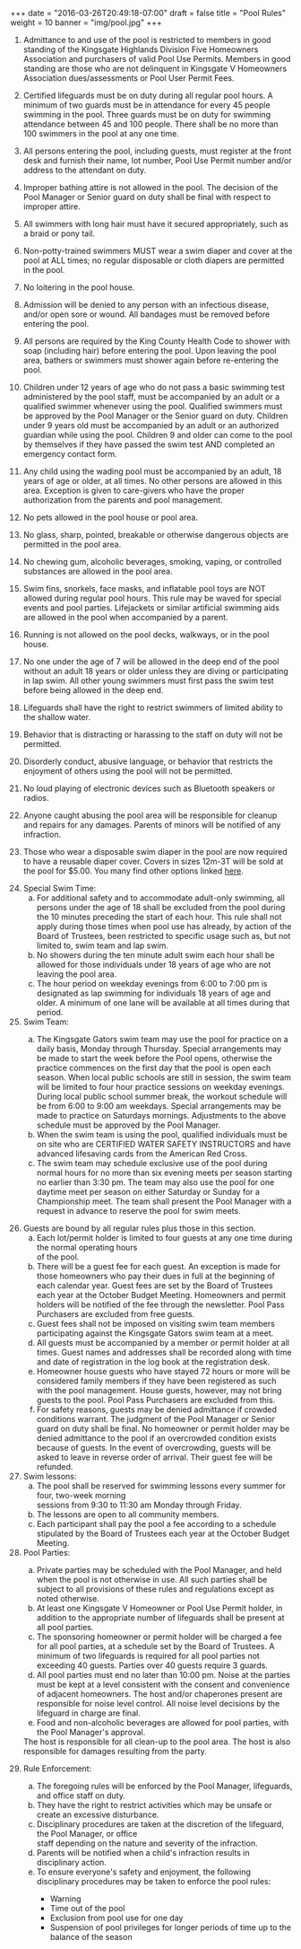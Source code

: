 +++
date = "2016-03-26T20:49:18-07:00"
draft = false
title = "Pool Rules"
weight = 10
banner = "img/pool.jpg"
+++

<ol>
<li><p>Admittance to and use of the pool is restricted to members in good standing of the Kingsgate Highlands Division Five Homeowners Association and purchasers of valid Pool Use Permits. Members in good standing are those who are not delinquent in Kingsgate V Homeowners Association dues/assessments or Pool User Permit Fees.</p></li>

<li><p>Certified lifeguards must be on duty during all regular pool hours. A minimum of two guards must be in attendance for every 45 people swimming in the pool. Three guards must be on duty for swimming attendance between 45 and 100 people. There shall be no more than 100 swimmers in the pool at any one time.</p></li>

<li><p>All persons entering the pool, including guests, must register at the front desk and furnish their name, lot number, Pool Use Permit number and/or address to the attendant on duty.</p></li>

<li><p>Improper bathing attire is not allowed in the pool. The decision of the Pool Manager or Senior guard on duty shall be final with respect to improper attire.</p></li>

<li><p>All swimmers with long hair must have it secured appropriately, such as a braid or pony tail.  </p></li>

<li><p>Non-potty-trained swimmers MUST wear a swim diaper and cover at the pool at ALL times; no regular disposable or cloth diapers are permitted in the pool.</p></li>

<li><p>No loitering in the pool house.</p></li>

<li><p>Admission will be denied to any person with an infectious disease, and/or open sore or wound. All bandages must be removed before entering the pool.</p></li>

<li><p>All persons are required by the King County Health Code to shower with soap (including hair) before entering the pool. Upon leaving the pool area, bathers or swimmers must shower again before re-entering the pool.</p></li>

<li><p>Children under 12 years of age who do not pass a basic swimming test administered by the pool staff, must be accompanied by an adult or a qualified swimmer whenever using the pool. Qualified swimmers must be approved by the Pool Manager or the Senior guard on duty. Children under 9 years old must be accompanied by an adult or an authorized guardian while using the pool. Children 9 and older can come to the pool by themselves if they have passed the swim test AND completed an emergency contact form.</p></li>

<li><p>Any child using the wading pool must be accompanied by an adult, 18 years of age or older, at all times. No other persons are allowed in this area. Exception is given to care-givers who have the proper authorization from the parents and pool management.</p></li>

<li><p>No pets allowed in the pool house or pool area.</p></li>

<li><p>No glass, sharp, pointed, breakable or otherwise dangerous objects are permitted in the pool area.</p></li>

<li><p>No chewing gum, alcoholic beverages, smoking, vaping, or controlled substances are allowed in the pool area.</p></li>

<li><p>Swim fins, snorkels, face masks, and inflatable pool toys are NOT allowed during regular pool hours.  This rule may be waved for special events and pool parties. Lifejackets or similar artificial swimming aids are allowed in the pool when accompanied by a parent.</p></li>

<li><p>Running is not allowed on the pool decks, walkways, or in the pool house.</p></li>

<li><p>No one under the age of 7 will be allowed in the deep end of the pool without an adult 18 years or older unless they are diving or participating in lap swim. All other young swimmers must first pass the swim test before being allowed in the deep end.</p></li>

<li><p>Lifeguards shall have the right to restrict swimmers of limited ability to the shallow water.</p></li>

<li><p>Behavior that is distracting or harassing to the staff on duty will not be permitted.</p></li>

<li><p>Disorderly conduct, abusive language, or behavior that restricts the enjoyment of others using the pool will not be permitted.</p></li>

<li><p>No loud playing of electronic devices such as Bluetooth speakers or radios.</p></li>

<li><p>Anyone caught abusing the pool area will be responsible for cleanup and repairs for any damages.  Parents of minors will be notified of any infraction.</p></li>

<li><p>Those who wear a disposable swim diaper in the pool are now required to have a reusable diaper cover. Covers in sizes 12m-3T will be sold at the pool for $5.00. You many find other options linked <a href="https://www.amazon.com/play-Toddler-Reusable-Absorbent-Swimsuit/dp/B0776LRCQ6/ref=sr_1_4?keywords=reusable+swim+diaper&qid=1557880591&s=gateway&sr=8-4">here</a>.

<li>Special Swim Time:
<ol type="a">
    <li>For additional safety and to accommodate adult-only swimming, all persons under the age of 18 shall be excluded from the pool during the 10 minutes preceding the start of each hour. This rule shall not apply during those times when pool use has already, by action of the Board of Trustees, been restricted to specific usage such as, but not limited to, swim team and lap swim.</li>
    <li>No showers during the ten minute adult swim each hour shall be allowed for those individuals under 18 years of age who are not leaving the pool area.</li>
    <li>The hour period on weekday evenings from 6:00 to 7:00 pm is designated as lap swimming for individuals 18 years of age and older. A minimum of one lane will be available at all times during that period.</li>
</ol>

<li>Swim Team:
<p><ol type="a">
    <li>The Kingsgate Gators swim team may use the pool for practice on a daily basis, Monday through Thursday. Special arrangements may be made to start the week before the Pool opens, otherwise the practice commences on the first day that the pool is open each season. When local public schools are still in session, the swim team will be limited to four hour practice sessions on weekday evenings. During local public school summer break, the workout schedule will be from 6:00 to 9:00 am weekdays. Special arrangements may be made to practice on Saturdays mornings.  Adjustments to the above schedule must be approved by the Pool Manager.</li>
    <li>When the swim team is using the pool, qualified individuals must be on site who are CERTIFIED WATER SAFETY INSTRUCTORS and have advanced lifesaving cards from the American Red Cross. </li>
    <li>The swim team may schedule exclusive use of the pool during normal hours for no more than six evening meets per season starting no earlier than 3:30 pm. The team may also use the pool for one daytime meet per season on either Saturday or Sunday for a Championship meet. The team shall present the Pool Manager with a request in advance to reserve the pool for swim meets.</li>
</ol></p>
</li>

<li>Guests are bound by all regular rules plus those in this section.
<ol type="a">
    <li>Each lot/permit holder is limited to four guests at any one time during the normal operating hours</li>
    of the pool.
    <li>There will be a guest fee for each guest. An exception is made for those homeowners who pay their dues in full at the beginning of each calendar year. Guest fees are set by the Board of Trustees each year at the October Budget Meeting. Homeowners and permit holders will be notified of the fee through the newsletter. Pool Pass Purchasers are excluded from free guests.</li>
    <li>Guest fees shall not be imposed on visiting swim team members participating against the Kingsgate Gators swim team at a meet.</li>
    <li>All guests must be accompanied by a member or permit holder at all times. Guest names and addresses shall be recorded along with time and date of registration in the log book at the registration desk.</li>
    <li>Homeowner house guests who have stayed 72 hours or more will be considered family members if they have been registered as such with the pool management. House guests, however, may not bring guests to the pool. Pool Pass Purchasers are excluded from this.</li>
    <li>For safety reasons, guests may be denied admittance if crowded conditions warrant. The judgment of the Pool Manager or Senior guard on duty shall be final. No homeowner or permit holder may be denied admittance to the pool if an overcrowded condition exists because of guests. In the event of overcrowding, guests will be asked to leave in reverse order of arrival. Their guest fee will be refunded.</li>
</ol>
</li>

<li>Swim lessons:
<ol type="a">
    <li>The pool shall be reserved for swimming lessons every summer for four, two-week morning</li>
        sessions from 9:30 to 11:30 am Monday through Friday.
    <li>The lessons are open to all community members.</li>
    <li>Each participant shall pay the pool a fee according to a schedule stipulated by the Board of Trustees each year at the October Budget Meeting.</li>
</ol>
</li>

<li>Pool Parties:</li>
<p><ol type="a">
    <li>Private parties may be scheduled with the Pool Manager, and held when the pool is not otherwise in use. All such parties shall be subject to all provisions of these rules and regulations except as noted otherwise.</li>
    <li>At least one Kingsgate V Homeowner or Pool Use Permit holder, in addition to the appropriate number of lifeguards shall be present at all pool parties.</li>
    <li>The sponsoring homeowner or permit holder will be charged a fee for all pool parties, at a schedule set by the Board of Trustees. A minimum of two lifeguards is required for all pool parties not exceeding 40 guests. Parties over 40 guests require 3 guards.</li>
    <li>All pool parties must end no later than 10:00 pm. Noise at the parties must be kept at a level consistent with the consent and convenience of adjacent homeowners. The host and/or chaperones present are responsible for noise level control. All noise level decisions by the lifeguard in charge are final.</li>
    <li>Food and non-alcoholic beverages are allowed for pool parties, with the Pool Manager's approval.</li>
</ol>
The host is responsible for all clean-up to the pool area. The host is also responsible for damages resulting from the party.</p>
</li>

<li>Rule Enforcement:</li>
<p><ol type="a">
    <li>The foregoing rules will be enforced by the Pool Manager, lifeguards, and office staff on duty.</li>
    <li>They have the right to restrict activities which may be unsafe or create an excessive disturbance.</li>
    <li>Disciplinary procedures are taken at the discretion of the lifeguard, the Pool Manager, or office</li>
        staff depending on the nature and severity of the infraction.
    <li>Parents will be notified when a child's infraction results in disciplinary action.</li>
    <li>To ensure everyone's safety and enjoyment, the following disciplinary procedures may be taken to enforce the pool rules:</li>
    <ul>
        <li>Warning</li>
        <li>Time out of the pool</li>
        <li>Exclusion from pool use for one day</li>
        <li>Suspension of pool privileges for longer periods of time up to the balance of the season</li>
    </ul>
</ol>
</ol></p>

